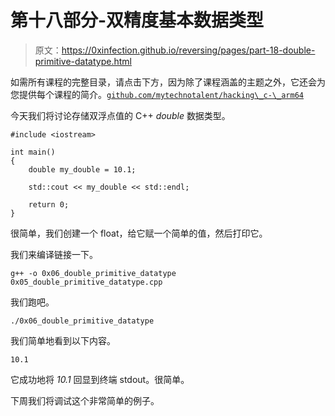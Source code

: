 # 第十八部分-双精度基本数据类型

> 原文：<https://0xinfection.github.io/reversing/pages/part-18-double-primitive-datatype.html>

如需所有课程的完整目录，请点击下方，因为除了课程涵盖的主题之外，它还会为您提供每个课程的简介。[`github.com/mytechnotalent/hacking\_c-\_arm64`](https://github.com/mytechnotalent/hacking\_c-\_arm64)

今天我们将讨论存储双浮点值的 C++ *double* 数据类型。

```
#include <iostream>

int main()
{
    double my_double = 10.1;

    std::cout << my_double << std::endl;

    return 0;
}

```

很简单，我们创建一个 float，给它赋一个简单的值，然后打印它。

我们来编译链接一下。

```
g++ -o 0x06_double_primitive_datatype 0x05_double_primitive_datatype.cpp

```

我们跑吧。

```
./0x06_double_primitive_datatype

```

我们简单地看到以下内容。

```
10.1

```

它成功地将 *10.1* 回显到终端 stdout。很简单。

下周我们将调试这个非常简单的例子。